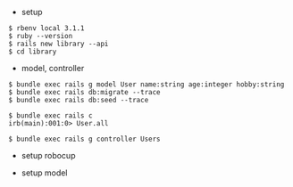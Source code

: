 
- setup 

```shell
$ rbenv local 3.1.1
$ ruby --version
$ rails new library --api
$ cd library
```

- model, controller

```shell
$ bundle exec rails g model User name:string age:integer hobby:string
$ bundle exec rails db:migrate --trace
$ bundle exec rails db:seed --trace

$ bundle exec rails c
irb(main):001:0> User.all

$ bundle exec rails g controller Users
```

- setup robocup

- setup model
